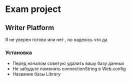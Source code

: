 # Exam project

## Writer Platform
Я не уверен готово или нет , но надеюсь что да

### Установка

* Перед началом советую удалить вашу базу данных 
* Не забудьте поменять connectionString в Web.config
* Название базы Library

